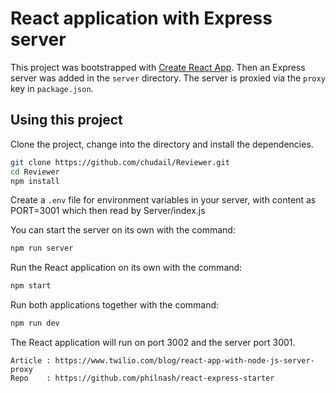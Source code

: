 # React application with Express server

This project was bootstrapped with [Create React App](https://github.com/facebookincubator/create-react-app). Then an Express server was added in the `server` directory. The server is proxied via the `proxy` key in `package.json`.

## Using this project

Clone the project, change into the directory and install the dependencies.

```bash
git clone https://github.com/chudail/Reviewer.git
cd Reviewer
npm install
```

Create a `.env` file for environment variables in your server, with content as PORT=3001 which then read by Server/index.js

You can start the server on its own with the command:

```bash
npm run server
```

Run the React application on its own with the command:

```bash
npm start
```

Run both applications together with the command:

```bash
npm run dev
```

The React application will run on port 3002 and the server port 3001.

```Reference : 
Article : https://www.twilio.com/blog/react-app-with-node-js-server-proxy
Repo    : https://github.com/philnash/react-express-starter

